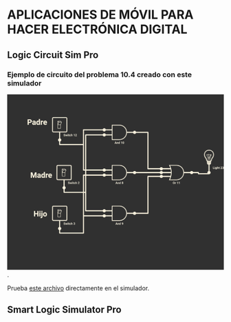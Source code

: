 # APLICACIONES DE MÓVIL PARA HACER ELECTRÓNICA DIGITAL

##  Logic Circuit Sim Pro

### Ejemplo de circuito del problema 10.4 creado con este simulador

![Problema 10.4](Problema10.4.png). 

Prueba [este archivo](https://github.com/angelmicelti/TecnoVilladiego4/raw/master/EDI/Apps/Problema10.4.txt) directamente en el simulador.

## Smart Logic Simulator Pro

